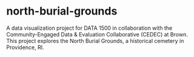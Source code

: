 # north-burial-grounds
 A data visualization project for DATA 1500 in collaboration with the Community-Engaged Data & Evaluation Collaborative (CEDEC) at Brown. This project explores the North Burial Grounds, a historical cemetery in Providence, RI.
